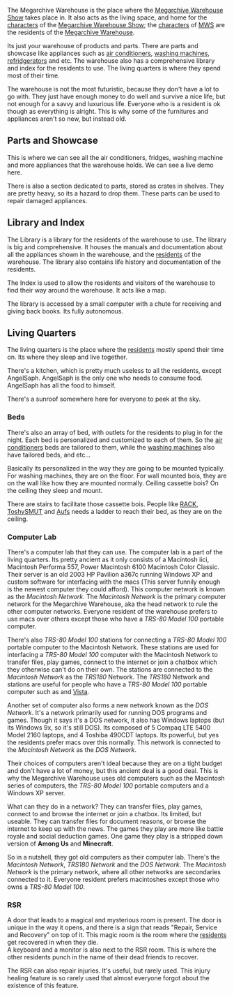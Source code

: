 The Megarchive Warehouse is the place where the [Megarchive Warehouse Show](../Megarchive%20Warehouse%20Show.md) takes place in. It also acts as the living space, and home for the [characters](../../Characters/Characters.md) of the [Megarchive Warehouse Show](../Megarchive%20Warehouse%20Show.md); the [characters](../../Characters/Characters.md)  of [MWS](../Megarchive%20Warehouse%20Show.md) are the residents of the [Megarchive Warehouse](.md).

Its just your warehouse of products and parts. There are parts and showcase like appliances such as [air conditioners](../../Characters/Species/Air%20Conditioners.md), [washing machines](../../Characters/Species/Washing%20Machines.md), [refridgerators](../../Characters/Species/Refridgerators.md) and etc. The warehouse also has a comprehensive library and index for the residents to use. The living quarters is where they spend most of their time.

The warehouse is not the most futuristic, because they don't have a lot to go with. They just have enough money to do well and survive a nice life, but not enough for a savvy and luxurious life. Everyone who is a resident is ok though as everything is alright. This is why some of the furnitures and appliances aren't so new, but instead old.

## Parts and Showcase

This is where we can see all the air conditioners, fridges, washing machine and more appliances that the warehouse holds. We can see a live demo here.

There is also a section dedicated to parts, stored as crates in shelves. They are pretty heavy, so its a hazard to drop them. These parts can be used to repair damaged appliances.

## Library and Index
The Library is a library for the residents of the warehouse to use. The library is big and comprehensive. It houses the manuals and documentation about all the appliances shown in the warehouse, and the [residents](../../Characters/Characters.md) of the warehouse. The library also contains life history and documentation of the residents.

The Index is used to allow the residents and visitors of the warehouse to find their way around the warehouse. It acts like a map.

The library is accessed by a small computer with a chute for receiving and giving back books. Its fully autonomous.

## Living Quarters
The living quarters is the place where the [residents](../../Characters/Characters.md) mostly spend their time on. Its where they sleep and live together. 

There's a kitchen, which is pretty much useless to all the residents, except AngelSaph. AngelSaph is the only one who needs to consume food. AngelSaph has all the food to himself.

There's a sunroof somewhere here for everyone to peek at the sky.

### Beds
There's also an array of bed, with outlets for the residents to plug in for the night. Each bed is personalized and customized to each of them. So the [air conditioners](../../Characters/Species/Air%20Conditioners.md) beds are tailored to them, while the [washing machines](../../Characters/Species/Washing%20Machines.md) also have tailored beds, and etc...

Basically its personalized in the way they are going to be mounted typically. For washing machines, they are on the floor. For wall mounted bois, they are on the wall like how they are mounted normally. Ceiling cassette bois? On the ceiling they sleep and mount.

There are stairs to facilitate those cassette bois. People like [RACK](../../Characters/Characters/Air%20Conditioners/RACK.md), [ToshySMUT](../../Characters/Characters/Air%20Conditioners/ToshySMUT.md) and [Aufs](../../Characters/Characters/Air%20Conditioners/Aufs.md) needs a ladder to reach their bed, as they are on the ceiling. 

### Computer Lab
There's a computer lab that they can use. The computer lab is a part of the living quarters. Its pretty ancient as it only consists of a Macintosh iici, Macintosh Performa 557, Power Macintosh 6100 Macintosh Color Classic. Their server is an old 2003 HP Pavilion a367c running Windows XP and custom software for interfacing with the macs (This server funnily enough is the newest computer they could afford). This computer network is known as the *Macintosh Network*. The *Macintosh Network* is the primary computer network for the Megarchive Warehouse, aka the head network to rule the other computer networks. Everyone resident of the warehouse prefers to use macs over others except those who have a *TRS-80 Model 100* portable computer.

There's also *TRS-80 Model 100* stations for connecting a *TRS-80 Model 100* portable computer to the Macintosh Network. These stations are used for interfacing a *TRS-80 Model 100* computer with the Macintosh Network to transfer files, play games, connect to the internet or join a chatbox which they otherwise can't do on their own. The stations are connected to the *Macintosh Network* as the *TRS180* Network. The *TRS180* Network and stations are useful for people who have a *TRS-80 Model 100* portable computer such as [](../../Characters/Characters/Air%20Conditioners/AEX.md#JHR) and [Vista](../../Characters/Characters/Air%20Conditioners/Vista.md). 

Another set of computer also forms a new network known as the *DOS Network*. It's a network primarily used for running DOS programs and games. Though it says it's a DOS network, it also has Windows laptops (but its Windows 9x, so it's still DOS). Its composed of 5 Compaq LTE 5400 Model 2160 laptops, and 4 Toshiba 490CDT laptops. Its powerful, but yes the residents prefer macs over this normally. This network is connected to the *Macintosh Network* as the *DOS Network*.

Their choices of computers aren't ideal because they are on a tight budget and don't have a lot of money, but this ancient deal is a good deal. This is why the Megarchive Warehouse uses old computers such as the Macintosh series of computers, the *TRS-80 Model 100* portable computers and a Windows XP server.

What can they do in a network? They can transfer files, play games, connect to and browse the internet or join a chatbox. Its limited, but useable. They can transfer files for document reasons, or browse the internet to keep up with the news. The games they play are more like battle royale and social deduction games. One game they play is a stripped down version of **Among Us** and **Minecraft**.

So in a nutshell, they got old computers as their computer lab. There's the *Macintosh Network*, *TRS180 Network* and the *DOS Network*. The *Macintosh Network* is the primary network, where all other networks are secondaries connected to it. Everyone resident prefers macintoshes except those who owns a *TRS-80 Model 100*.
### RSR

A door that leads to a magical and mysterious room is present. The door is unique in the way it opens, and there is a sign that reads "Repair, Service and Recovery" on top of it. This magic room is the room where the [residents](../../Characters/Characters.md) get recovered in when they die.  
A keyboard and a monitor is also next to the RSR room. This is where the other residents punch in the name of their dead friends to recover.

The RSR can also repair injuries. It's useful, but rarely used. This injury healing feature is so rarely used that almost everyone forgot about the existence of this feature.